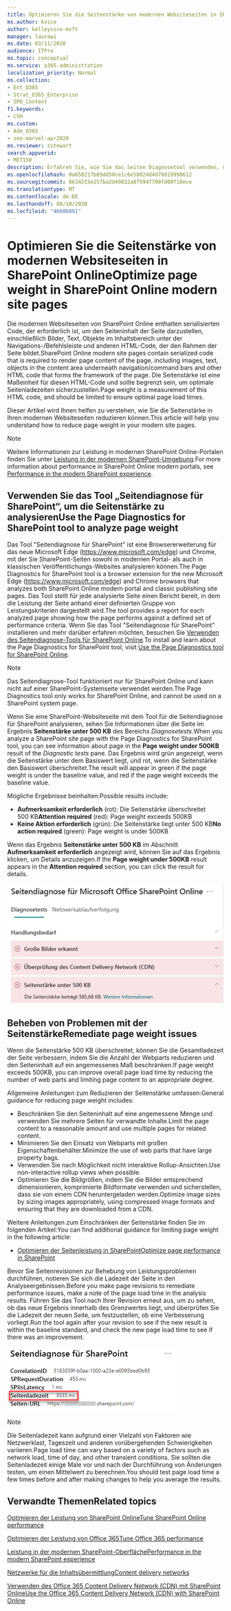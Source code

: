 ```yaml
---
title: Optimieren Sie die Seitenstärke von modernen Websiteseiten in SharePoint Online
ms.author: kvice
author: kelleyvice-msft
manager: laurawi
ms.date: 03/11/2020
audience: ITPro
ms.topic: conceptual
ms.service: o365-administration
localization_priority: Normal
ms.collection:
- Ent_O365
- Strat_O365_Enterprise
- SPO_Content
f1.keywords:
- CSH
ms.custom:
- Adm_O365
- seo-marvel-apr2020
ms.reviewer: sstewart
search.appverid:
- MET150
description: Erfahren Sie, wie Sie das Seiten Diagnosetool verwenden, um die Seitengewichtung in SharePoint Online modernen Website Seiten zu optimieren.
ms.openlocfilehash: 0a658217b89dd50ce1c6e58024d4d78d19998612
ms.sourcegitcommit: 8634215e257ba2d49832a8f5947700fd00f18ece
ms.translationtype: MT
ms.contentlocale: de-DE
ms.lasthandoff: 08/10/2020
ms.locfileid: "46606891"
---
```

# <a name="optimize-page-weight-in-sharepoint-online-modern-site-pages"></a><span data-ttu-id="bcccb-103">Optimieren Sie die Seitenstärke von modernen Websiteseiten in SharePoint Online</span><span class="sxs-lookup"><span data-stu-id="bcccb-103">Optimize page weight in SharePoint Online modern site pages</span></span>

<span data-ttu-id="bcccb-104">Die modernen Websiteseiten von SharePoint Online enthalten serialisierten Code, der erforderlich ist, um den Seiteninhalt der Seite darzustellen, einschließlich Bilder, Text, Objekte im Inhaltsbereich unter der Navigations-/Befehlsleiste und anderen HTML-Code, der den Rahmen der Seite bildet.</span><span class="sxs-lookup"><span data-stu-id="bcccb-104">SharePoint Online modern site pages contain serialized code that is required to render page content of the page, including images, text, objects in the content area underneath navigation/command bars and other HTML code that forms the framework of the page.</span></span> <span data-ttu-id="bcccb-105">Die Seitenstärke ist eine Maßeinheit für diesen HTML-Code und sollte begrenzt sein, um optimale Seitenladezeiten sicherzustellen.</span><span class="sxs-lookup"><span data-stu-id="bcccb-105">Page weight is a measurement of this HTML code, and should be limited to ensure optimal page load times.</span></span>

<span data-ttu-id="bcccb-106">Dieser Artikel wird Ihnen helfen zu verstehen, wie Sie die Seitenstärke in Ihren modernen Websiteseiten reduzieren können.</span><span class="sxs-lookup"><span data-stu-id="bcccb-106">This article will help you understand how to reduce page weight in your modern site pages.</span></span>

>[!NOTE]
><span data-ttu-id="bcccb-107">Weitere Informationen zur Leistung in modernen SharePoint Online-Portalen finden Sie unter [Leistung in der modernen SharePoint-Umgebung](https://docs.microsoft.com/sharepoint/modern-experience-performance).</span><span class="sxs-lookup"><span data-stu-id="bcccb-107">For more information about performance in SharePoint Online modern portals, see [Performance in the modern SharePoint experience](https://docs.microsoft.com/sharepoint/modern-experience-performance).</span></span>

## <a name="use-the-page-diagnostics-for-sharepoint-tool-to-analyze-page-weight"></a><span data-ttu-id="bcccb-108">Verwenden Sie das Tool „Seitendiagnose für SharePoint“, um die Seitenstärke zu analysieren</span><span class="sxs-lookup"><span data-stu-id="bcccb-108">Use the Page Diagnostics for SharePoint tool to analyze page weight</span></span>

<span data-ttu-id="bcccb-109">Das Tool "Seitendiagnose für SharePoint" ist eine Browsererweiterung für das neue Microsoft Edge (https://www.microsoft.com/edge) und Chrome, mit der Sie SharePoint-Seiten sowohl in modernen Portal- als auch in klassischen Veröffentlichungs-Websites analysieren können.</span><span class="sxs-lookup"><span data-stu-id="bcccb-109">The Page Diagnostics for SharePoint tool is a browser extension for the new Microsoft Edge (https://www.microsoft.com/edge) and Chrome browsers that analyzes both SharePoint Online modern portal and classic publishing site pages.</span></span> <span data-ttu-id="bcccb-110">Das Tool stellt für jede analysierte Seite einen Bericht bereit, in dem die Leistung der Seite anhand einer definierten Gruppe von Leistungskriterien dargestellt wird.</span><span class="sxs-lookup"><span data-stu-id="bcccb-110">The tool provides a report for each analyzed page showing how the page performs against a defined set of performance criteria.</span></span> <span data-ttu-id="bcccb-111">Wenn Sie das Tool "Seitendiagnose für SharePoint" installieren und mehr darüber erfahren möchten, besuchen Sie [Verwenden des Seitendiagnose-Tools für SharePoint Online](page-diagnostics-for-spo.md).</span><span class="sxs-lookup"><span data-stu-id="bcccb-111">To install and learn about the Page Diagnostics for SharePoint tool, visit [Use the Page Diagnostics tool for SharePoint Online](page-diagnostics-for-spo.md).</span></span>

>[!NOTE]
><span data-ttu-id="bcccb-112">Das Seitendiagnose-Tool funktioniert nur für SharePoint Online und kann nicht auf einer SharePoint-Systemseite verwendet werden.</span><span class="sxs-lookup"><span data-stu-id="bcccb-112">The Page Diagnostics tool only works for SharePoint Online, and cannot be used on a SharePoint system page.</span></span>

<span data-ttu-id="bcccb-113">Wenn Sie eine SharePoint-Websiteseite mit dem Tool für die Seitendiagnose für SharePoint analysieren, sehen Sie Informationen über die Seite im Ergebnis **Seitenstärke unter 500 KB** des Bereichs _Diagnosetests_.</span><span class="sxs-lookup"><span data-stu-id="bcccb-113">When you analyze a SharePoint site page with the Page Diagnostics for SharePoint tool, you can see information about page in the **Page weight under 500KB** result of the _Diagnostic tests_ pane.</span></span> <span data-ttu-id="bcccb-114">Das Ergebnis wird grün angezeigt, wenn die Seitenstärke unter dem Basiswert liegt, und rot, wenn die Seitenstärke den Basiswert überschreitet.</span><span class="sxs-lookup"><span data-stu-id="bcccb-114">The result will appear in green if the page weight is under the baseline value, and red if the page weight exceeds the baseline value.</span></span>

<span data-ttu-id="bcccb-115">Mögliche Ergebnisse beinhalten:</span><span class="sxs-lookup"><span data-stu-id="bcccb-115">Possible results include:</span></span>

- <span data-ttu-id="bcccb-116">**Aufmerksamkeit erforderlich** (rot): Die Seitenstärke überschreitet 500 KB</span><span class="sxs-lookup"><span data-stu-id="bcccb-116">**Attention required** (red): Page weight exceeds 500KB</span></span>
- <span data-ttu-id="bcccb-117">**Keine Aktion erforderlich** (grün): Die Seitenstärke liegt unter 500 KB</span><span class="sxs-lookup"><span data-stu-id="bcccb-117">**No action required** (green): Page weight is under 500KB</span></span>

<span data-ttu-id="bcccb-118">Wenn das Ergebnis **Seitenstärke unter 500 KB** im Abschnitt **Aufmerksamkeit erforderlich** angezeigt wird, können Sie auf das Ergebnis klicken, um Details anzuzeigen.</span><span class="sxs-lookup"><span data-stu-id="bcccb-118">If the **Page weight under 500KB** result appears in the **Attention required** section, you can click the result for details.</span></span>

![Anforderungen für SharePoint-Ergebnisse](media/modern-portal-optimization/pagediag-page-weight.png)

## <a name="remediate-page-weight-issues"></a><span data-ttu-id="bcccb-120">Beheben von Problemen mit der Seitenstärke</span><span class="sxs-lookup"><span data-stu-id="bcccb-120">Remediate page weight issues</span></span>

<span data-ttu-id="bcccb-121">Wenn die Seitenstärke 500 KB überschreitet, können Sie die Gesamtladezeit der Seite verbessern, indem Sie die Anzahl der Webparts reduzieren und den Seiteninhalt auf ein angemessenes Maß beschränken.</span><span class="sxs-lookup"><span data-stu-id="bcccb-121">If page weight exceeds 500KB, you can improve overall page load time by reducing the number of web parts and limiting page content to an appropriate degree.</span></span>

<span data-ttu-id="bcccb-122">Allgemeine Anleitungen zum Reduzieren der Seitenstärke umfassen:</span><span class="sxs-lookup"><span data-stu-id="bcccb-122">General guidance for reducing page weight includes:</span></span>

- <span data-ttu-id="bcccb-123">Beschränken Sie den Seiteninhalt auf eine angemessene Menge und verwenden Sie mehrere Seiten für verwandte Inhalte.</span><span class="sxs-lookup"><span data-stu-id="bcccb-123">Limit the page content to a reasonable amount and use multiple pages for related content.</span></span>
- <span data-ttu-id="bcccb-124">Minimieren Sie den Einsatz von Webparts mit großen Eigenschaftenbehälter.</span><span class="sxs-lookup"><span data-stu-id="bcccb-124">Minimize the use of web parts that have large property bags.</span></span>
- <span data-ttu-id="bcccb-125">Verwenden Sie nach Möglichkeit nicht interaktive Rollup-Ansichten.</span><span class="sxs-lookup"><span data-stu-id="bcccb-125">Use non-interactive rollup views when possible.</span></span>
- <span data-ttu-id="bcccb-126">Optimieren Sie die Bildgrößen, indem Sie die Bilder entsprechend dimensionieren, komprimierte Bildformate verwenden und sicherstellen, dass sie von einem CDN heruntergeladen werden.</span><span class="sxs-lookup"><span data-stu-id="bcccb-126">Optimize image sizes by sizing images appropriately, using compressed image formats and ensuring that they are downloaded from a CDN.</span></span>

<span data-ttu-id="bcccb-127">Weitere Anleitungen zum Einschränken der Seitenstärke finden Sie im folgenden Artikel:</span><span class="sxs-lookup"><span data-stu-id="bcccb-127">You can find additional guidance for limiting page weight in the following article:</span></span>

- [<span data-ttu-id="bcccb-128">Optimieren der Seitenleistung in SharePoint</span><span class="sxs-lookup"><span data-stu-id="bcccb-128">Optimize page performance in SharePoint</span></span>](https://docs.microsoft.com/sharepoint/dev/general-development/optimize-page-performance-in-sharepoint)

<span data-ttu-id="bcccb-129">Bevor Sie Seitenrevisionen zur Behebung von Leistungsproblemen durchführen, notieren Sie sich die Ladezeit der Seite in den Analyseergebnissen.</span><span class="sxs-lookup"><span data-stu-id="bcccb-129">Before you make page revisions to remediate performance issues, make a note of the page load time in the analysis results.</span></span> <span data-ttu-id="bcccb-130">Führen Sie das Tool nach Ihrer Revision erneut aus, um zu sehen, ob das neue Ergebnis innerhalb des Grenzwertes liegt, und überprüfen Sie die Ladezeit der neuen Seite, um festzustellen, ob eine Verbesserung vorliegt.</span><span class="sxs-lookup"><span data-stu-id="bcccb-130">Run the tool again after your revision to see if the new result is within the baseline standard, and check the new page load time to see if there was an improvement.</span></span>

![Ergebnisse der Seitenladezeiten](media/modern-portal-optimization/pagediag-page-load-time.png)

>[!NOTE]
><span data-ttu-id="bcccb-132">Die Seitenladezeit kann aufgrund einer Vielzahl von Faktoren wie Netzwerklast, Tageszeit und anderen vorübergehenden Schwierigkeiten variieren.</span><span class="sxs-lookup"><span data-stu-id="bcccb-132">Page load time can vary based on a variety of factors such as network load, time of day, and other transient conditions.</span></span> <span data-ttu-id="bcccb-133">Sie sollten die Seitenladezeit einige Male vor und nach der Durchführung von Änderungen testen, um einen Mittelwert zu berechnen.</span><span class="sxs-lookup"><span data-stu-id="bcccb-133">You should test page load time a few times before and after making changes to help you average the results.</span></span>

## <a name="related-topics"></a><span data-ttu-id="bcccb-134">Verwandte Themen</span><span class="sxs-lookup"><span data-stu-id="bcccb-134">Related topics</span></span>

[<span data-ttu-id="bcccb-135">Optimieren der Leistung von SharePoint Online</span><span class="sxs-lookup"><span data-stu-id="bcccb-135">Tune SharePoint Online performance</span></span>](tune-sharepoint-online-performance.md)

[<span data-ttu-id="bcccb-136">Optimieren der Leistung von Office 365</span><span class="sxs-lookup"><span data-stu-id="bcccb-136">Tune Office 365 performance</span></span>](tune-office-365-performance.md)

[<span data-ttu-id="bcccb-137">Leistung in der modernen SharePoint-Oberfläche</span><span class="sxs-lookup"><span data-stu-id="bcccb-137">Performance in the modern SharePoint experience</span></span>](https://docs.microsoft.com/sharepoint/modern-experience-performance)

[<span data-ttu-id="bcccb-138">Netzwerke für die Inhaltsübermittlung</span><span class="sxs-lookup"><span data-stu-id="bcccb-138">Content delivery networks</span></span>](content-delivery-networks.md)

[<span data-ttu-id="bcccb-139">Verwenden des Office 365 Content Delivery Network (CDN) mit SharePoint Online</span><span class="sxs-lookup"><span data-stu-id="bcccb-139">Use the Office 365 Content Delivery Network (CDN) with SharePoint Online</span></span>](use-office-365-cdn-with-spo.md)
